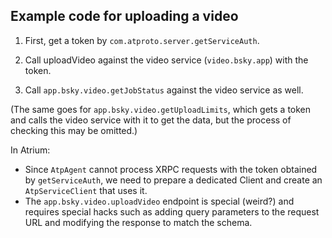 ## Example code for uploading a video

1. First, get a token by `com.atproto.server.getServiceAuth`.

2. Call uploadVideo against the video service (`video.bsky.app`) with the token.

3. Call `app.bsky.video.getJobStatus` against the video service as well.

(The same goes for `app.bsky.video.getUploadLimits`, which gets a token and calls the video service with it to get the data, but the process of checking this may be omitted.)

In Atrium:

- Since `AtpAgent` cannot process XRPC requests with the token obtained by `getServiceAuth`, we need to prepare a dedicated Client and create an `AtpServiceClient` that uses it.
- The `app.bsky.video.uploadVideo` endpoint is special (weird?) and requires special hacks such as adding query parameters to the request URL and modifying the response to match the schema.